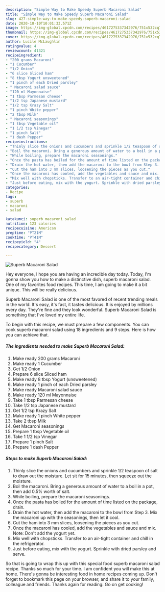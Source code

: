 ```yaml
---
description: "Simple Way to Make Speedy Superb Macaroni Salad"
title: "Simple Way to Make Speedy Superb Macaroni Salad"
slug: 427-simple-way-to-make-speedy-superb-macaroni-salad
date: 2020-10-10T10:01:33.571Z
image: https://img-global.cpcdn.com/recipes/4617275337342976/751x532cq70/superb-macaroni-salad-recipe-main-photo.jpg
thumbnail: https://img-global.cpcdn.com/recipes/4617275337342976/751x532cq70/superb-macaroni-salad-recipe-main-photo.jpg
cover: https://img-global.cpcdn.com/recipes/4617275337342976/751x532cq70/superb-macaroni-salad-recipe-main-photo.jpg
author: Lucile McLaughlin
ratingvalue: 4
reviewcount: 41321
recipeingredient:
- "200 grams Macaroni"
- "1 Cucumber"
- "1/2 Onion"
- "6 slice Sliced ham"
- "8 tbsp Yogurt unsweetened"
- "1 pinch of each Dried parsley"
- " Macaroni salad sauce"
- "120 ml Mayonnaise"
- "1 tbsp Parmesan cheese"
- "1/2 tsp Japanese mustard"
- "1/2 tsp Krazy Salt"
- "1 pinch White pepper"
- "2 tbsp Milk"
- " Macaroni seasonings"
- "1 tbsp Vegetable oil"
- "1 1/2 tsp Vinegar"
- "1 pinch Salt"
- "1 dash Pepper"
recipeinstructions:
- "Thinly slice the onions and cucumbers and sprinkle 1/2 teaspoon of salt to draw out the moisture. Let sit for 15 minutes, then squeeze out the moisture."
- "Boil the macaroni. Bring a generous amount of water to a boil in a pot, then add 0.5% worth of salt."
- "While boiling, prepare the macaroni seasonings."
- "Once the pasta has boiled for the amount of time listed on the package, drain."
- "Drain the hot water, then add the macaroni to the bowl from Step 3. Mix the macaroni up with the seasonings, then let it cool."
- "Cut the ham into 3 mm slices, loosening the pieces as you cut."
- "Once the macaroni has cooled, add the vegetables and sauce and mix. Note: Don&#39;t add the yogurt yet."
- "Mix well with chopsticks. Transfer to an air-tight container and chill in the refrigerator."
- "Just before eating, mix with the yogurt. Sprinkle with dried parsley and serve."
categories:
- Recipe
tags:
- superb
- macaroni
- salad

katakunci: superb macaroni salad 
nutrition: 123 calories
recipecuisine: American
preptime: "PT21M"
cooktime: "PT41M"
recipeyield: "4"
recipecategory: Dessert

---
```



![Superb Macaroni Salad](https://img-global.cpcdn.com/recipes/4617275337342976/751x532cq70/superb-macaroni-salad-recipe-main-photo.jpg)

Hey everyone, I hope you are having an incredible day today. Today, I'm gonna show you how to make a distinctive dish, superb macaroni salad. One of my favorites food recipes. This time, I am going to make it a bit unique. This will be really delicious.

Superb Macaroni Salad is one of the most favored of recent trending meals in the world. It's easy, it's fast, it tastes delicious. It is enjoyed by millions every day. They're fine and they look wonderful. Superb Macaroni Salad is something that I've loved my entire life.




To begin with this recipe, we must prepare a few components. You can cook superb macaroni salad using 18 ingredients and 9 steps. Here is how you can achieve that.

<!--inarticleads1-->

##### The ingredients needed to make Superb Macaroni Salad:

1. Make ready 200 grams Macaroni
1. Make ready 1 Cucumber
1. Get 1/2 Onion
1. Prepare 6 slice Sliced ham
1. Make ready 8 tbsp Yogurt (unsweetened)
1. Make ready 1 pinch of each Dried parsley
1. Make ready  Macaroni salad sauce
1. Make ready 120 ml Mayonnaise
1. Take 1 tbsp Parmesan cheese
1. Take 1/2 tsp Japanese mustard
1. Get 1/2 tsp Krazy Salt
1. Make ready 1 pinch White pepper
1. Take 2 tbsp Milk
1. Get  Macaroni seasonings
1. Prepare 1 tbsp Vegetable oil
1. Take 1 1/2 tsp Vinegar
1. Prepare 1 pinch Salt
1. Prepare 1 dash Pepper




<!--inarticleads2-->

##### Steps to make Superb Macaroni Salad:

1. Thinly slice the onions and cucumbers and sprinkle 1/2 teaspoon of salt to draw out the moisture. Let sit for 15 minutes, then squeeze out the moisture.
1. Boil the macaroni. Bring a generous amount of water to a boil in a pot, then add 0.5% worth of salt.
1. While boiling, prepare the macaroni seasonings.
1. Once the pasta has boiled for the amount of time listed on the package, drain.
1. Drain the hot water, then add the macaroni to the bowl from Step 3. Mix the macaroni up with the seasonings, then let it cool.
1. Cut the ham into 3 mm slices, loosening the pieces as you cut.
1. Once the macaroni has cooled, add the vegetables and sauce and mix. Note: Don&#39;t add the yogurt yet.
1. Mix well with chopsticks. Transfer to an air-tight container and chill in the refrigerator.
1. Just before eating, mix with the yogurt. Sprinkle with dried parsley and serve.




So that is going to wrap this up with this special food superb macaroni salad recipe. Thanks so much for your time. I am confident you will make this at home. There's gonna be interesting food in home recipes coming up. Don't forget to bookmark this page on your browser, and share it to your family, colleague and friends. Thanks again for reading. Go on get cooking!
